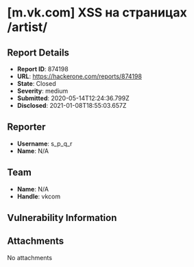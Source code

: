# [m.vk.com] XSS на страницах /artist/ 

## Report Details
- **Report ID**: 874198
- **URL**: https://hackerone.com/reports/874198
- **State**: Closed
- **Severity**: medium
- **Submitted**: 2020-05-14T12:24:36.799Z
- **Disclosed**: 2021-01-08T18:55:03.657Z

## Reporter
- **Username**: s_p_q_r
- **Name**: N/A

## Team
- **Name**: N/A
- **Handle**: vkcom

## Vulnerability Information


## Attachments
No attachments
